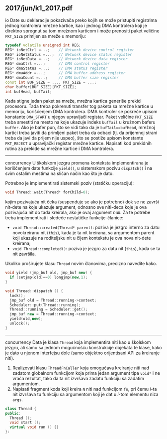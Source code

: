 2017/jun/k1_2017.pdf
--------------------------------------------------------------------------------
io
Date su deklaracije pokazivača preko kojih se može pristupiti registrima jednog kontrolera
mrežne kartice,  kao i jednog DMA kontrolera koji je direktno spregnut sa tom mrežnom
karticom i može prenositi paket veličine `PKT_SIZE` primljen sa mreže u memoriju:
```cpp
typedef volatile unsigned int REG;
REG* ioNetCtrl =...;    // Network device control register
REG* ioNetStatus =...;  // Network device status register
REG* ioNetData =...;    // Network device data register
REG* dmaCtrl =...;      // DMA control register
REG* dmaStatus =...;    // DMA status register
REG* dmaAddr =...;      // DMA buffer address register
REG* dmaCount =...;     // DMA buffer size register
const int BUF_SIZE = ..., PKT_SIZE = ...;
char buffer[BUF_SIZE][PKT_SIZE];
int bufHead, bufTail;
```
Kada stigne jedan paket sa mreže,  mrežna kartica generiše prekid procesoru.  Tada treba
pokrenuti transfer tog paketa sa mrežne kartice u memoriju, korišćenjem DMA kontrolera.
DMA kontroler se pokreće upisom konstante `DMA_START` u njegov upravljači registar. Paket
veličine `PKT_SIZE` treba smestiti na mesto na koje ukazuje indeks `bufTail` u kružnom baferu
`buffer`. Ako je bafer pun, što se vidi tako da je `bufTail==bufHead`, mrežnoj kartici treba
javiti da primljeni paket treba da odbaci (tj. da prijemnoj strani treba da javi da prijem nije
uspeo), što se postiže upisom konstante `PKT_REJECT` u upravljački registar mrežne kartice.
Napisati kod prekidnih rutina za prekide sa mrežne kartice i DMA kontrolera.

--------------------------------------------------------------------------------
concurrency
U školskom jezgru promena konteksta implementirana je korišćenjem date funkcije `yield()`,
u sistemskom pozivu `dispatch()` i na svim ostalim mestima na sličan način kao što je dato.

Potrebno je implementirati sistemski poziv (statičku operaciju):
```cpp
void Thread::wait(Thread* forChild=0);
```
kojim pozivajuća nit čeka (suspenduje se ako je potrebno) dok se ne završi nit-dete na koje
ukazuje argument, odnosno sve niti-deca koje je ova pozivajuča nit do tada kreirala, ako je
ovaj argument *null*. Za te potrebe treba implementirati i sledeće nestatičke funkcije-članice:

- `void Thread::created(Thread* parent)`: poziva je jezgro interno za datu
novokreiranu nit (`this`), kada je ta nit kreirana, sa argumentom parent koji ukazuje na
roditeljsku nit u čijem kontekstu je ova nova nit-dete kreirana;
- `void Thread::completed()`: poziva je jezgro za datu nit (`this`), kada se ta nit završila.

Ukoliko proširujete klasu `Thread` novim članovima, precizno navedite kako.
```cpp
void yield (jmp_buf old, jmp_buf new) {
  if (setjmp(old)==0) longjmp(new,1);
}

void Thread::dispatch () {
  lock();
  jmp_buf old = Thread::running->context;
  Scheduler::put(Thread::running);
  Thread::running = Scheduler::get();
  jmp_buf new = Thread::running->context;
  yield(old,new);
  unlock();
}
```

--------------------------------------------------------------------------------
concurrency
Data je klasa `Thread`  koja implementira niti kao u školskom jezgru,  ali samo sa jednom
mogućnošću konstrukcije objekata te klase,  kako je dato u njenom interfejsu dole (samo
objektno orijentisani API za kreiranje niti).

1.  Realizovati klasu `ThreadFnCaller`  koja omogućava kreiranje niti nad zadatom
globalnom funkcijom koja prima jedan argument tipa `void*` i ne vraća rezultat, tako da ta nit
izvršava zadatu funkciju sa zadatim argumentom.
2. Napisati fragment koda koji kreira `N` niti nad funkcijom `fn`, pri čemu *i*-ta nit izvršava tu
funkciju sa argumentom koji je dat u *i*-tom elementu niza `args`.
```cpp
class Thread {
public:
  Thread ();
  void start ();
  virtual void run () {}
}:
```
